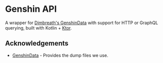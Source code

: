 # Genshin API

A wrapper for [Dimbreath's GenshinData](https://github.com/Dimbreath/GenshinData) with support for HTTP or GraphQL
querying, built with Kotlin + [Ktor](https://ktor.io).

## Acknowledgements

- [GenshinData](https://github.com/Dimbreath/GenshinData) - Provides the dump files we use.